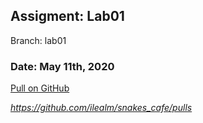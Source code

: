 
## Assigment: Lab01
Branch: lab01

### Date: May 11th, 2020
[Pull on GitHub]( https://github.com/ilealm/snakes_cafe/pulls )

_https://github.com/ilealm/snakes_cafe/pulls_
